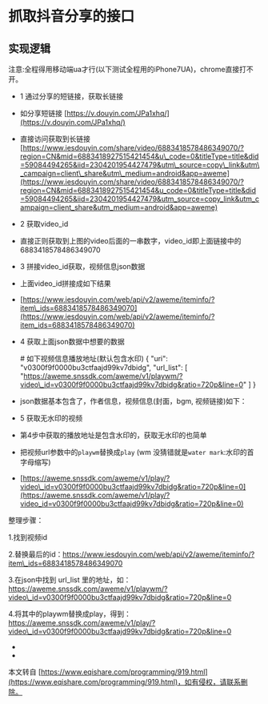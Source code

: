 抓取抖音分享的接口
=========

[](https://github.com/dxxzst/video_spider/blob/master/douyin_share/README.md#%E5%AE%9E%E7%8E%B0%E9%80%BB%E8%BE%91)实现逻辑
----------------------------------------------------------------------------------------------------------------------

注意:全程得用移动端ua才行(以下测试全程用的iPhone7UA)，chrome直接打不开。

*   1 通过分享的短链接，获取长链接
    

*   如分享短链接 [https://v.douyin.com/JPa1xhq/](https://v.douyin.com/JPa1xhq/)
    
*   直接访问获取到长链接 [https://www.iesdouyin.com/share/video/6883418578486349070/?region=CN&mid=6883418927515421454&u\_code=0&titleType=title&did=59084494265&iid=2304201954427479&utm\_source=copy\_link&utm\_campaign=client\_share&utm\_medium=android&app=aweme](https://www.iesdouyin.com/share/video/6883418578486349070/?region=CN&mid=6883418927515421454&u_code=0&titleType=title&did=59084494265&iid=2304201954427479&utm_source=copy_link&utm_campaign=client_share&utm_medium=android&app=aweme)
    

*   2 获取video\_id
    

*   直接正则获取到上图的video后面的一串数字，video\_id即上面链接中的6883418578486349070
    

*   3 拼接video\_id获取，视频信息json数据
    

*   上面video\_id拼接成如下结果
    
*   [https://www.iesdouyin.com/web/api/v2/aweme/iteminfo/?item\_ids=6883418578486349070](https://www.iesdouyin.com/web/api/v2/aweme/iteminfo/?item_ids=6883418578486349070)
    

*   4 获取上面json数据中想要的数据
    
    \# 如下视频信息播放地址(默认包含水印) { "uri": "v0300f9f0000bu3ctfaajd99kv7dbidg", "url\_list": \[ "https://aweme.snssdk.com/aweme/v1/playwm/?video\_id=v0300f9f0000bu3ctfaajd99kv7dbidg&ratio=720p&line=0" \] }
    

*   json数据基本包含了，作者信息，视频信息(封面，bgm, 视频链接)如下：
    

*   5 获取无水印的视频
    

*   第4步中获取的播放地址是包含水印的，获取无水印的也简单
    
*   把视频url参数中的`playwm`替换成`play` (wm 没猜错就是`water mark`:水印的首字母缩写)
    
*   [https://aweme.snssdk.com/aweme/v1/play/?video\_id=v0300f9f0000bu3ctfaajd99kv7dbidg&ratio=720p&line=0](https://aweme.snssdk.com/aweme/v1/play/?video_id=v0300f9f0000bu3ctfaajd99kv7dbidg&ratio=720p&line=0)
    

整理步骤：

1.找到视频id

2.替换最后的id：https://www.iesdouyin.com/web/api/v2/aweme/iteminfo/?item\_ids=6883418578486349070

3.在json中找到 url\_list 里的地址，如：https://aweme.snssdk.com/aweme/v1/playwm/?video\_id=v0300f9f0000bu3ctfaajd99kv7dbidg&ratio=720p&line=0

4.将其中的playwm替换成play，得到：https://aweme.snssdk.com/aweme/v1/play/?video\_id=v0300f9f0000bu3ctfaajd99kv7dbidg&ratio=720p&line=0

-

-

本文转自 [https://www.eqishare.com/programming/919.html](https://www.eqishare.com/programming/919.html)，如有侵权，请联系删除。